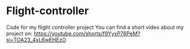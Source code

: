 # Flight-controller
Code for my flight controller project
You can find a short video about my project on: https://youtube.com/shorts/f9YyxP76PeM?si=TOA23_4xL6wEHEzO
